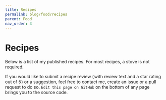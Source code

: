 ```yaml
---
title: Recipes
permalink: blog/food/recipes
parent: Food
nav_order: 3
---
```


# Recipes

Below is a list of my published recipes. For most recipes, a stove is not required.

If you would like to submit a recipe review ( with review text and a star rating out of 5 ) or a suggestion, feel free to contact me, create an issue or a pull request to do so. `Edit this page on GitHub` on the bottom of any page brings you to the source code.
